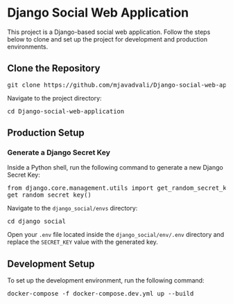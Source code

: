 <h1>Django Social Web Application</h1>

<p>This project is a Django-based social web application. Follow the steps below to clone and set up the project for development and production environments.</p>

<h2>Clone the Repository</h2>
<pre>
git clone https://github.com/mjavadvali/Django-social-web-application.git
</pre>

<p>Navigate to the project directory:</p>
<pre>
cd Django-social-web-application
</pre>

<h2>Production Setup</h2>

<h3>Generate a Django Secret Key</h3>
<p>Inside a Python shell, run the following command to generate a new Django Secret Key:</p>
<pre>
from django.core.management.utils import get_random_secret_key
get_random_secret_key()
</pre>

<p>Navigate to the <code>django_social/envs</code> directory:</p>
<pre>
cd django_social
</pre>

<p>Open your <code>.env</code> file located inside the <code>django_social/env/.env</code> directory and replace the <code>SECRET_KEY</code> value with the generated key.</p>

<h2>Development Setup</h2>

<p>To set up the development environment, run the following command:</p>
<pre>
docker-compose -f docker-compose.dev.yml up --build
</pre>
